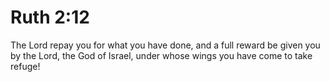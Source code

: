 # Ruth 2:12

The Lord repay you for what you have done, and a full reward be given you by the Lord, the God of Israel, under whose wings you have come to take refuge!
